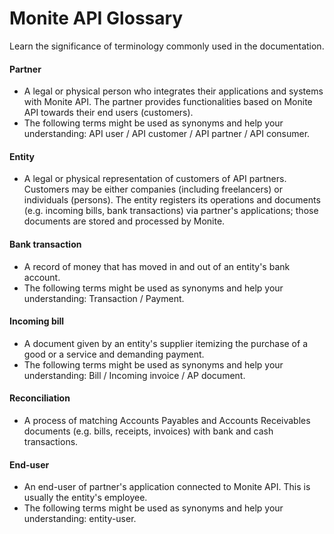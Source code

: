 # Monite API Glossary

Learn the significance of terminology commonly used in the documentation.

#### Partner 
 - A legal or physical person who integrates their applications and systems with Monite API. The partner provides functionalities based on Monite API towards their end users (customers).
 - The following terms might be used as synonyms and help your understanding: API user / API customer / API partner / API consumer.
#### Entity 
- A legal or physical representation of customers of API partners. Customers may be either companies (including freelancers) or individuals (persons). The entity registers its operations and documents (e.g. incoming bills, bank transactions) via partner's applications; those documents are stored and processed by Monite.
#### Bank transaction
 - A record of money that has moved in and out of an entity's bank account.
 - The following terms might be used as synonyms and help your understanding: Transaction / Payment.
#### Incoming bill
 - A document given by an entity's supplier itemizing the purchase of a good or a service and demanding payment.
 - The following terms might be used as synonyms and help your understanding: Bill / Incoming invoice / AP document.
#### Reconciliation
 - A process of matching Accounts Payables and Accounts Receivables documents  (e.g. bills, receipts, invoices) with bank and cash transactions.
#### End-user
 - An end-user of partner's application connected to Monite API. This is usually the entity's employee.
 - The following terms might be used as synonyms and help your understanding: entity-user.
